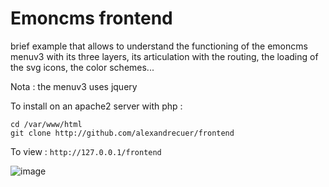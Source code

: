 # Emoncms frontend

brief example that allows to understand the functioning of the emoncms menuv3 with its three layers, its articulation with the routing, the loading of the svg icons, the color schemes...

Nota : the menuv3 uses jquery

To install on an apache2 server with php :
```
cd /var/www/html
git clone http://github.com/alexandrecuer/frontend
```
To view : `http://127.0.0.1/frontend`

![image](https://user-images.githubusercontent.com/24553739/129034837-1428029f-2d3e-4b0d-9b7d-4b7a3c823f7b.png)

